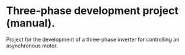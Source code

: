 # Three-phase development project (manual).
Project for the development of a three-phase inverter for controlling an asynchronous motor.
